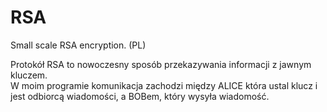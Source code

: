 # RSA
Small scale RSA encryption. (PL)

Protokół RSA to nowoczesny sposób przekazywania informacji z jawnym kluczem.  
W moim programie komunikacja zachodzi między ALICE która ustal klucz i jest odbiorcą wiadomości, a BOBem, który wysyła wiadomość.

